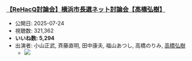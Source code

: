### [【ReHacQ討論会】横浜市長選ネット討論会【高橋弘樹】](https://www.youtube.com/watch?v=V41r2Xbmy2Y)
-   公開日: 2025-07-24
-   視聴数: 321,362
-   **いいね数: 5,294**
-   出演者: 小山正武, 斉藤直明, 田中康夫, 福山あつし, 高橋のりみ, [高橋弘樹](/rehacq_fan/people/高橋弘樹 "wikilink")
    - [![](https://img.youtube.com/vi/V41r2Xbmy2Y/hqdefault.jpg)](https://www.youtube.com/watch?v=V41r2Xbmy2Y)
